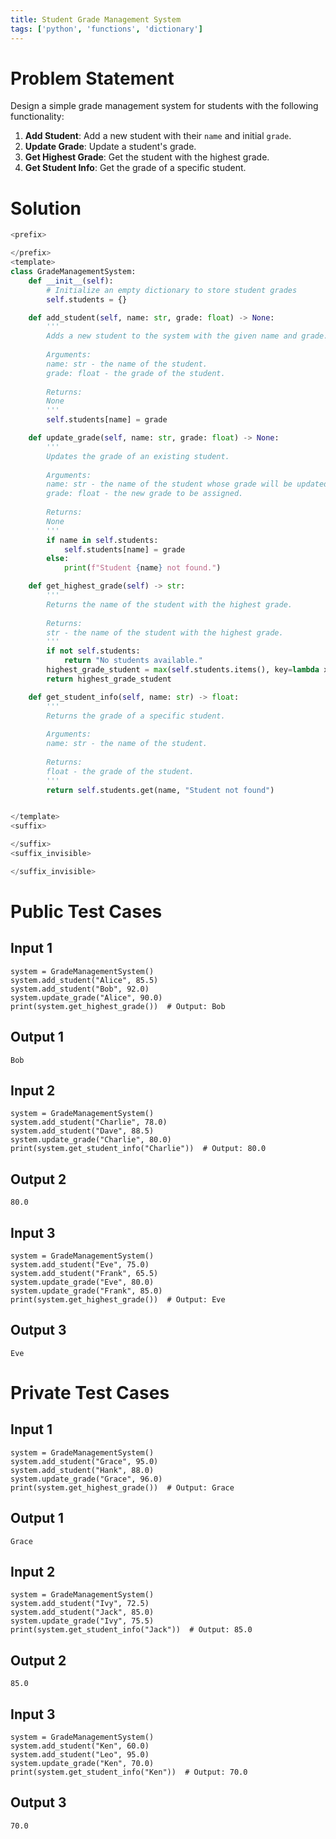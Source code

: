 ```yaml
---
title: Student Grade Management System
tags: ['python', 'functions', 'dictionary']
---
```


# Problem Statement
Design a simple grade management system for students with the following functionality:

1. **Add Student**: Add a new student with their `name` and initial `grade`.
2. **Update Grade**: Update a student's grade.
3. **Get Highest Grade**: Get the student with the highest grade.
4. **Get Student Info**: Get the grade of a specific student.


# Solution
```python test.py  -r 'python test.py'
<prefix>

</prefix>
<template>
class GradeManagementSystem:
    def __init__(self):
        # Initialize an empty dictionary to store student grades
        self.students = {}

    def add_student(self, name: str, grade: float) -> None:
        '''
        Adds a new student to the system with the given name and grade.
        
        Arguments:
        name: str - the name of the student.
        grade: float - the grade of the student.
        
        Returns:
        None
        '''
        self.students[name] = grade

    def update_grade(self, name: str, grade: float) -> None:
        '''
        Updates the grade of an existing student.
        
        Arguments:
        name: str - the name of the student whose grade will be updated.
        grade: float - the new grade to be assigned.
        
        Returns:
        None
        '''
        if name in self.students:
            self.students[name] = grade
        else:
            print(f"Student {name} not found.")

    def get_highest_grade(self) -> str:
        '''
        Returns the name of the student with the highest grade.
        
        Returns:
        str - the name of the student with the highest grade.
        '''
        if not self.students:
            return "No students available."
        highest_grade_student = max(self.students.items(), key=lambda x: x[1])[0]
        return highest_grade_student

    def get_student_info(self, name: str) -> float:
        '''
        Returns the grade of a specific student.
        
        Arguments:
        name: str - the name of the student.
        
        Returns:
        float - the grade of the student.
        '''
        return self.students.get(name, "Student not found")


</template>
<suffix>

</suffix>
<suffix_invisible>

</suffix_invisible>
```

# Public Test Cases

## Input 1

```
system = GradeManagementSystem()
system.add_student("Alice", 85.5)
system.add_student("Bob", 92.0)
system.update_grade("Alice", 90.0)
print(system.get_highest_grade())  # Output: Bob
```

## Output 1

```
Bob
```


## Input 2

```
system = GradeManagementSystem()
system.add_student("Charlie", 78.0)
system.add_student("Dave", 88.5)
system.update_grade("Charlie", 80.0)
print(system.get_student_info("Charlie"))  # Output: 80.0
```

## Output 2

```
80.0
```


## Input 3

```
system = GradeManagementSystem()
system.add_student("Eve", 75.0)
system.add_student("Frank", 65.5)
system.update_grade("Eve", 80.0)
system.update_grade("Frank", 85.0)
print(system.get_highest_grade())  # Output: Eve
```

## Output 3

```
Eve
```

# Private Test Cases

## Input 1

```
system = GradeManagementSystem()
system.add_student("Grace", 95.0)
system.add_student("Hank", 88.0)
system.update_grade("Grace", 96.0)
print(system.get_highest_grade())  # Output: Grace
```

## Output 1

```
Grace
```

## Input 2

```
system = GradeManagementSystem()
system.add_student("Ivy", 72.5)
system.add_student("Jack", 85.0)
system.update_grade("Ivy", 75.5)
print(system.get_student_info("Jack"))  # Output: 85.0
```

## Output 2

```
85.0
```

## Input 3

```
system = GradeManagementSystem()
system.add_student("Ken", 60.0)
system.add_student("Leo", 95.0)
system.update_grade("Ken", 70.0)
print(system.get_student_info("Ken"))  # Output: 70.0
```

## Output 3

```
70.0
```
